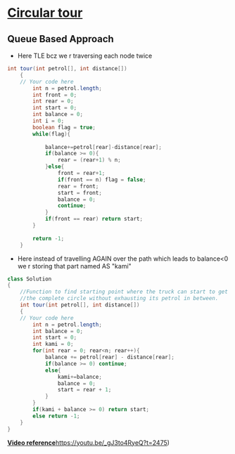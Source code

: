 # **[Circular tour](https://practice.geeksforgeeks.org/problems/circular-tour/1#)**

## Queue Based Approach
- Here TLE bcz we r traversing each node twice
```java
int tour(int petrol[], int distance[])
    {
	// Your code here
	    int n = petrol.length;
	    int front = 0;
	    int rear = 0;
	    int start = 0;
	    int balance = 0;
	    int i = 0;
	    boolean flag = true;
	    while(flag){
	        
	        balance+=petrol[rear]-distance[rear];
	        if(balance >= 0){
	            rear = (rear+1) % n;
	        }else{
	            front = rear+1;
	            if(front == n) flag = false;
	            rear = front;
	            start = front;
	            balance = 0;
	            continue;
	        }
	        if(front == rear) return start;
	    }
	    
	    return -1;
    }
```
- Here instead of travelling AGAIN over the path which leads to balance<0 we r storing that part named AS "kami"
```java
class Solution
{
    //Function to find starting point where the truck can start to get through
    //the complete circle without exhausting its petrol in between.
    int tour(int petrol[], int distance[])
    {
	// Your code here
	    int n = petrol.length;
	    int balance = 0;
	    int start = 0;
	    int kami = 0;
	    for(int rear = 0; rear<n; rear++){
	        balance += petrol[rear] - distance[rear];
	        if(balance >= 0) continue;
	        else{
	            kami+=balance;
	            balance = 0;
	            start = rear + 1;
	        }
	    }
	    if(kami + balance >= 0) return start;
	    else return -1;
    }
}
```
[**Video reference**](https://youtu.be/_gJ3to4RyeQ?t=2475)https://youtu.be/_gJ3to4RyeQ?t=2475)
